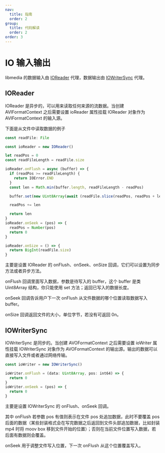 ```yaml
---
nav:
  title: 指南
  order: 2
group:
  title: 代码解读
  order: 2
order: 3
---
```


# IO 输入输出

libmedia 的数据输入由 [IOReader](https://zhaohappy.github.io/libmedia/docs/libmedia_api/classes/common_io_IOReader.IOReader.html) 代理，数据输出由 [IOWriterSync](https://zhaohappy.github.io/libmedia/docs/libmedia_api/classes/common_io_IOWriterSync.IOWriterSync.html) 代理。

## IOReader

IOReader 是异步的，可以用来读取任何来源的流数据。当创建 AVIFormatContext 之后需要设置 ioReader 属性挂载 IOReader 对象作为 AVIFormatContext 的输入源。

下面是从文件中读取数据的例子

```typescript
const readFile: File

const ioReader = new IOReader()

let readPos = 0
const readFileLength = readFile.size

ioReader.onFlush = async (buffer) => {
  if (readPos >= readFileLength) {
    return IOError.END
  }
  const len = Math.min(buffer.length, readFileLength - readPos)

  buffer.set(new Uint8Array(await (readFile.slice(readPos, readPos + len).arrayBuffer())), 0)

  readPos += len

  return len
}
ioReader.onSeek = (pos) => {
  readPos = Number(pos)
  return 0
}

ioReader.onSize = () => {
  return BigInt(readFile.size)
}
```

主要是设置 IOReader 的 onFlush、onSeek、onSize 回调，它们可以设置为同步方法或者异步方法。

onFlush 回调里面写入数据，参数是待写入的 buffer，这个 buffer 是类 Uint8Array 结构，你只能使用 set 方法；返回已写入的数据长度。

onSeek 回调告诉用户下一次 onFlush 从文件数据的哪个位置读取数据写入 buffer。

onSize 回调返回文件的大小，单位字节，若没有可返回 0n。

## IOWriterSync

IOWriterSync 是同步的。当创建 AVOFormatContext 之后需要设置 ioWriter 属性挂载 IOWriterSync 对象作为 AVOFormatContext 的输出源。输出的数据可以直接写入文件或者通过网络传输。

```typescript
const ioWriter = new IOWriterSync()

ioWriter.onFlush = (data: Uint8Array, pos: int64) => {
  return 0
}
ioWriter.onSeek = (pos) => {
  return 0
}

```

主要是设置 IOWriterSync 的 onFlush、onSeek 回调。

其中 onFlush 若参数 pos 有值则表示在文件 pos 处追加数据，此时不要覆盖 pos 后面的数据（某些封装格式会在写完数据之后返回到文件头部追加数据，比如封装 mp4 时将 moov box 移到文件开始的位置）；否则在当前文件位置写入数据，若后面有数据则会覆盖。

onSeek 用于调整文件写入位置，下一次 onFlush 从这个位置覆盖写入。